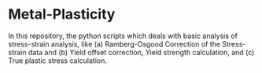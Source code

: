 # Metal-Plasticity
In this repository, the python scripts which deals with basic analysis of stress-strain analysis, like (a) Ramberg-Osgood Correction of the Stress-strain data and (b) Yield offset correction, Yield strength calculation, and (c) True plastic stress calculation.
